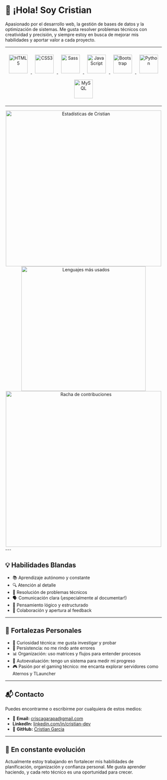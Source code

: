 # 👋 ¡Hola! Soy Cristian

Apasionado por el desarrollo web, la gestión de bases de datos y la optimización de sistemas. Me gusta resolver problemas técnicos con creatividad y precisión, y siempre estoy en busca de mejorar mis habilidades y aportar valor a cada proyecto.

---
<div align="center">

  <!-- HTML -->
  <a href="https://developer.mozilla.org/es/docs/Web/HTML" target="_blank">
    <img src="https://cdn.jsdelivr.net/gh/devicons/devicon/icons/html5/html5-original.svg" alt="HTML5" width="60" height="60" style="margin: 10px;"/>
  </a>

  <!-- CSS -->
  <a href="https://developer.mozilla.org/es/docs/Web/CSS" target="_blank">
    <img src="https://cdn.jsdelivr.net/gh/devicons/devicon/icons/css3/css3-original.svg" alt="CSS3" width="60" height="60" style="margin: 10px;"/>
  </a>

  <!-- CSS++ (estilo extendido con preprocesadores como Sass) -->
  <a href="https://sass-lang.com/" target="_blank">
    <img src="https://cdn.jsdelivr.net/gh/devicons/devicon/icons/sass/sass-original.svg" alt="Sass" width="60" height="60" style="margin: 10px;"/>
  </a>

  <!-- JavaScript -->
  <a href="https://developer.mozilla.org/es/docs/Web/JavaScript" target="_blank">
    <img src="https://cdn.jsdelivr.net/gh/devicons/devicon/icons/javascript/javascript-original.svg" alt="JavaScript" width="60" height="60" style="margin: 10px;"/>
  </a>

  <!-- Bootstrap -->
  <a href="https://getbootstrap.com/" target="_blank">
    <img src="https://cdn.jsdelivr.net/gh/devicons/devicon/icons/bootstrap/bootstrap-original.svg" alt="Bootstrap" width="60" height="60" style="margin: 10px;"/>
  </a>

  <!-- Python -->
  <a href="https://www.python.org/" target="_blank">
    <img src="https://cdn.jsdelivr.net/gh/devicons/devicon/icons/python/python-original.svg" alt="Python" width="60" height="60" style="margin: 10px;"/>
  </a>

  <!-- MySQL -->
  <a href="https://www.mysql.com/" target="_blank">
    <img src="https://cdn.jsdelivr.net/gh/devicons/devicon/icons/mysql/mysql-original.svg" alt="MySQL" width="60" height="60" style="margin: 10px;"/>
  </a>

</div>

---
<div align="center">

<!-- GitHub Stats -->
<img src="https://github-readme-stats.vercel.app/api?username=cristian-dev&show_icons=true&theme=radical" alt="Estadísticas de Cristian" width="500"/>

<!-- Lenguajes más usados -->
<img src="https://github-readme-stats.vercel.app/api/top-langs/?username=cristian-dev&layout=compact&theme=radical" alt="Lenguajes más usados" width="400"/>

<!-- Streak (racha de contribuciones) -->
<img src="https://github-readme-streak-stats.herokuapp.com/?user=cristian-dev&theme=radical" alt="Racha de contribuciones" width="500"/>

</div>
---

## 💡 Habilidades Blandas

- 📚 Aprendizaje autónomo y constante
- 🔍 Atención al detalle
- 🧩 Resolución de problemas técnicos
- 🗣️ Comunicación clara (¡especialmente al documentar!)
- 🧠 Pensamiento lógico y estructurado
- 🤝 Colaboración y apertura al feedback

---

## 💪 Fortalezas Personales

- 🧭 Curiosidad técnica: me gusta investigar y probar
- 🔧 Persistencia: no me rindo ante errores
- 📊 Organización: uso matrices y flujos para entender procesos
- 🧠 Autoevaluación: tengo un sistema para medir mi progreso
- 🎮 Pasión por el gaming técnico: me encanta explorar servidores como Aternos y TLauncher


---

## 📬 Contacto

Puedes encontrarme o escribirme por cualquiera de estos medios:

- 📧 **Email:** criscagarapa@gmail.com
-  **LinkedIn:** [linkedin.com/in/cristian-dev](https://linkedin.com/in/cristian-dev)
- 🐙 **GitHub:** [Cristian Garcia](https://github.com/CristianGa27)  


---

## 🌱 En constante evolución

Actualmente estoy trabajando en fortalecer mis habilidades de planificación, organización y confianza personal. Me gusta aprender haciendo, y cada reto técnico es una oportunidad para crecer.
